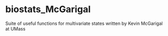 # biostats_McGarigal
Suite of useful functions for multivariate states written by Kevin McGarigal at UMass
